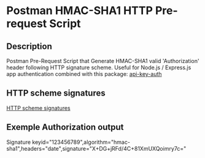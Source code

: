 # Postman HMAC-SHA1 HTTP Pre-request Script

## Description

Postman Pre-Request Script that Generate HMAC-SHA1 valid 'Authorization' header following HTTP signature scheme.
Useful for Node.js / Express.js app authentication combined with this package: [api-key-auth](https://github.com/arkerone/api-key-auth)

## HTTP scheme signatures
[HTTP scheme signatures](https://github.com/arkerone/api-key-auth/blob/HEAD/signature.md)

## Exemple Authorization output
Signature keyid="123456789",algorithm="hmac-sha1",headers="date",signature="X+DG+jRFd/4C+81XmUXQoimry7c="
